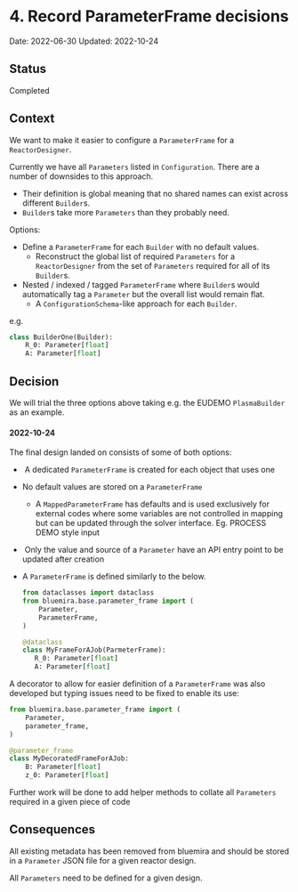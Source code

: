 # 4. Record ParameterFrame decisions

Date: 2022-06-30
Updated: 2022-10-24

## Status

Completed

## Context

We want to make it easier to configure a `ParameterFrame` for a `ReactorDesigner`.

Currently we have all `Parameters` listed in `Configuration`. There are a number of downsides to this approach.

* Their definition is global meaning that no shared names can exist across different `Builder`s.
* `Builder`s take more `Parameters` than they probably need.

Options:

* Define a `ParameterFrame` for each `Builder` with no default values.
  * Reconstruct the global list of required `Parameters` for a `ReactorDesigner` from
    the set of `Parameters` required for all of its `Builder`s.
* Nested / indexed / tagged `ParameterFrame` where `Builder`s would automatically tag
  a `Parameter` but the overall list would remain flat.
  * A `ConfigurationSchema`-like approach for each `Builder`.

e.g.

```python
class BuilderOne(Builder):
    R_0: Parameter[float]
    A: Parameter[float]
```

## Decision

We will trial the three options above  taking e.g. the EUDEMO `PlasmaBuilder` as an example.

#### 2022-10-24

The final design landed on consists of some of both options:

-  A dedicated `ParameterFrame` is created for each object that uses one

- No default values are stored on a `ParameterFrame`

  - A `MappedParameterFrame` has defaults and is used exclusively for external codes where some variables are not controlled in mapping but can be updated through the solver interface. Eg. PROCESS DEMO style input

-  Only the value and source of a `Parameter` have an API entry point to be updated after creation

- A `ParameterFrame` is defined similarly to the below.

  ```python
  from dataclasses import dataclass
  from bluemira.base.parameter_frame import (
      Parameter,
      ParameterFrame,
  )

  @dataclass
  class MyFrameForAJob(ParmeterFrame):
     R_0: Parameter[float]
     A: Parameter[float]

  ```

A decorator to allow for easier definition of a `ParameterFrame` was also developed but typing issues need to be fixed to enable its use:

  ```python
  from bluemira.base.parameter_frame import (
      Parameter,
      parameter_frame,
  )

  @parameter_frame
  class MyDecoratedFrameForAJob:
      B: Parameter[float]
      z_0: Parameter[float]
  ```

Further work will be done to add helper methods to collate all `Parameters` required in a given piece of code

## Consequences

All existing metadata has been removed from bluemira and should be stored in a `Parameter` JSON file for a given reactor design.

All `Parameters` need to be defined for a given design.
